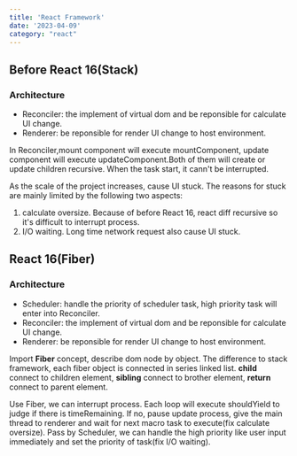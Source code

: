 ```yaml
---
title: 'React Framework'
date: '2023-04-09'
category: "react"
---
```


## Before React 16(Stack)

### Architecture
- Reconciler: the implement of virtual dom and be reponsible for calculate UI change.
- Renderer: be reponsible for render UI change to host environment.

In Reconciler,mount component will execute mountComponent, update component will execute updateComponent.Both of them will create or update children recursive. When the task start, it cann't be interrupted.

As the scale of the project increases, cause UI stuck. The reasons for stuck are mainly limited by the following two aspects:
1. calculate oversize. Because of before React 16, react diff recursive so it's difficult to interrupt process.
2. I/O waiting. Long time network request also cause UI stuck.


## React 16(Fiber)

### Architecture
- Scheduler: handle the priority of scheduler task, high priority task will enter into Reconciler.
- Reconciler: the implement of virtual dom and be reponsible for calculate UI change.
- Renderer: be reponsible for render UI change to host environment.

Import **Fiber** concept, describe dom node by object. The difference to stack framework, each fiber object is connected in series linked list. **child** connect to children element, **sibling** connect to brother element, **return** connect to parent element.

Use Fiber, we can interrupt process. Each loop will execute shouldYield to judge if there is timeRemaining. If no, pause update process, give the main thread to renderer and wait for next macro task to execute(fix calculate oversize). Pass by Scheduler, we can handle the high priority like user input immediately and set the priority of task(fix I/O waiting).
